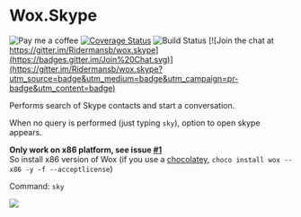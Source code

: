 
# Wox.Skype

![Pay me a coffee](http://img.shields.io/gratipay/ridermansb.svg)
[![Coverage Status](https://coveralls.io/repos/Ridermansb/wox.skype/badge.svg)](https://coveralls.io/r/Ridermansb/wox.skype)
![Build Status](https://ci.appveyor.com/api/projects/status/github/Ridermansb/wox.skype)
[![Join the chat at https://gitter.im/Ridermansb/wox.skype](https://badges.gitter.im/Join%20Chat.svg)](https://gitter.im/Ridermansb/wox.skype?utm_source=badge&utm_medium=badge&utm_campaign=pr-badge&utm_content=badge)

Performs search of Skype contacts and start a conversation.

When no query is performed (just typing `sky`), option to open skype appears.

**Only work on x86 platform, see issue [#1](https://github.com/Ridermansb/wox.skype/issues/1)**  
So install x86 version of Wox (if you use a [chocolatey](https://chocolatey.org/), `choco install wox --x86 -y -f --acceptlicense`)

Command: `sky`

![](http://i.imgur.com/1NUoAdz.gif)
